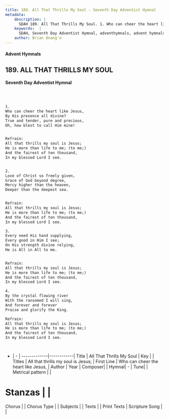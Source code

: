 ```yaml
---
title: 189. All That Thrills My Soul - Seventh Day Adventist Hymnal
metadata:
    description: |
      SDAH 189. All That Thrills My Soul. 1. Who can cheer the heart like Jesus, By His presence all divine? True and tender, pure and precious, Oh, how blest to call Him mine! 
    keywords:  |
      SDAH, Seventh Day Adventist Hymnal, adventhymnals, advent hymnals, All That Thrills My Soul, Who can cheer the heart like Jesus, ,All that thrills my soul is Jesus;
    author: Brian Onang'o
---
```


#### Advent Hymnals
## 189. ALL THAT THRILLS MY SOUL
#### Seventh Day Adventist Hymnal

```txt



1.
Who can cheer the heart like Jesus,
By His presence all divine?
True and tender, pure and precious,
Oh, how blest to call Him mine!


Refrain:
All that thrills my soul is Jesus;
He is more than life to me; (to me;)
And the fairest of ten thousand,
In my blessed Lord I see.


2.
Love of Christ so freely given,
Grace of God beyond degree,
Mercy higher than the heaven,
Deeper than the deepest sea.


Refrain:
All that thrills my soul is Jesus;
He is more than life to me; (to me;)
And the fairest of ten thousand,
In my blessed Lord I see.

3.
Every need His hand supplying,
Every good in Him I see;
On His strength divine relying,
He is All in All to me.


Refrain:
All that thrills my soul is Jesus;
He is more than life to me; (to me;)
And the fairest of ten thousand,
In my blessed Lord I see.

4.
By the crystal flowing river
With the ransomed I will sing,
And forever and forever
Praise and glorify the King.

Refrain:
All that thrills my soul is Jesus;
He is more than life to me; (to me;)
And the fairest of ten thousand,
In my blessed Lord I see.




```

- |   -  |
-------------|------------|
Title | All That Thrills My Soul |
Key |  |
Titles | All that thrills my soul is Jesus; |
First Line | Who can cheer the heart like Jesus, |
Author | 
Year | 
Composer|  |
Hymnal|  - |
Tune|  |
Metrical pattern | |
# Stanzas |  |
Chorus |  |
Chorus Type |  |
Subjects |  |
Texts |  |
Print Texts | 
Scripture Song |  |
  
